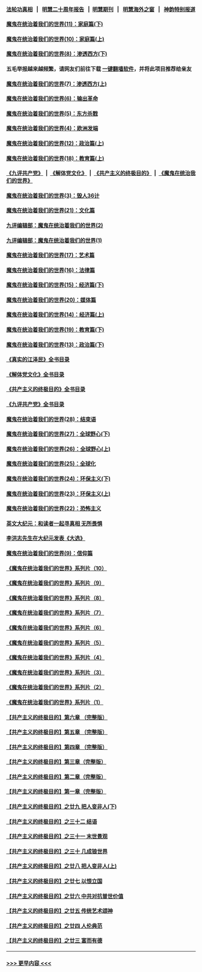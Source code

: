 #### [法轮功真相](https://github.com/gfw-breaker/truth/blob/master/README.md?t=0) &nbsp;&nbsp;|&nbsp;&nbsp; [明慧二十周年报告](https://github.com/gfw-breaker/mh-reports/blob/master/README.md?t=0) &nbsp;&nbsp;|&nbsp;&nbsp;[明慧期刊](https://github.com/gfw-breaker/mh-qikan) &nbsp;&nbsp;|&nbsp;&nbsp; [明慧海外之窗](https://github.com/gfw-breaker/mh-news/blob/master/README.md?t=0) &nbsp;&nbsp;|&nbsp;&nbsp; [神韵特别报道](https://github.com/gfw-breaker/mh-news/blob/master/shenyun.md?t=0)
#### [魔鬼在统治着我们的世界(11)：家庭篇(下)](../pages/nsc422/n10440961.md?t=12062250) 
#### [魔鬼在统治着我们的世界(10)：家庭篇(上)](../pages/nsc422/n10435448.md?t=12062250) 
#### [魔鬼在统治着我们的世界(8)：渗透西方(下)](../pages/nsc422/n10429603.md?t=12062250) 
#### 五毛举报越来越频繁，请网友们前往下载 [一键翻墙软件](https://github.com/gfw-breaker/ssr-accounts)，并将此项目推荐给亲友
#### [魔鬼在统治着我们的世界(7)：渗透西方(上)](../pages/nsc422/n10426013.md?t=12062250) 
#### [魔鬼在统治着我们的世界(6)：输出革命](../pages/nsc422/n10421536.md?t=12062250) 
#### [魔鬼在统治着我们的世界(5)：东方杀戮](../pages/nsc422/n10417707.md?t=12062250) 
#### [魔鬼在统治着我们的世界(4)：欧洲发端](../pages/nsc422/n10414890.md?t=12062250) 
#### [魔鬼在统治着我们的世界(12)：政治篇(上)](../pages/nsc422/n10444576.md?t=12062250) 
#### [魔鬼在统治着我们的世界(18)：教育篇(上)](../pages/nsc422/n10526970.md?t=12062250) 
#### [《九评共产党》](https://github.com/begood0513/9ping.md/blob/master/README.md) &nbsp;|&nbsp; [《解体党文化》](../../../../jtdwh.md/blob/master/README.md)  &nbsp;|&nbsp; [《共产主义的终极目的》](../../../../gczydzjmd.md/blob/master/README.md) &nbsp;|&nbsp; [《魔鬼在统治我们的世界》](../../../../mgztzwmdsj.md/blob/master/README.md) 
#### [魔鬼在统治着我们的世界(3)：毁人36计](../pages/nsc422/n10411583.md?t=12062250) 
#### [魔鬼在统治着我们的世界(21)：文化篇](../pages/nsc422/n10597706.md?t=12062250) 
#### [九评编辑部：魔鬼在统治着我们的世界(2)](../pages/nsc422/n10410036.md?t=12062250) 
#### [九评编辑部：魔鬼在统治着我们的世界(1)](../pages/nsc422/n10406825.md?t=12062250) 
#### [魔鬼在统治着我们的世界(17)：艺术篇](../pages/nsc422/n10499093.md?t=12062250) 
#### [魔鬼在统治着我们的世界(16)：法律篇](../pages/nsc422/n10485969.md?t=12062250) 
#### [魔鬼在统治着我们的世界(15)：经济篇(下)](../pages/nsc422/n10469975.md?t=12062250) 
#### [魔鬼在统治着我们的世界(20)：媒体篇](../pages/nsc422/n10586579.md?t=12062250) 
#### [魔鬼在统治着我们的世界(14)：经济篇(上)](../pages/nsc422/n10457370.md?t=12062250) 
#### [魔鬼在统治着我们的世界(19)：教育篇(下)](../pages/nsc422/n10564808.md?t=12062250) 
#### [魔鬼在统治着我们的世界(13)：政治篇(下)](../pages/nsc422/n10448270.md?t=12062250) 
#### [《真实的江泽民》全书目录](../pages/nsc422/n13721399.md?t=12062250) 
#### [《解体党文化》全书目录](../pages/nsc422/n13721157.md?t=12062250) 
#### [《共产主义的终极目的》全书目录](../pages/nsc422/n13721048.md?t=12062250) 
#### [《九评共产党》全书目录](../pages/nsc422/n13708085.md?t=12062250) 
#### [魔鬼在统治着我们的世界(28)：结束语](../pages/nsc422/n10936246.md?t=12062250) 
#### [魔鬼在统治着我们的世界(27)：全球野心(下)](../pages/nsc422/n10928319.md?t=12062250) 
#### [魔鬼在统治着我们的世界(26)：全球野心(上)](../pages/nsc422/n10900318.md?t=12062250) 
#### [魔鬼在统治着我们的世界(25)：全球化](../pages/nsc422/n10788205.md?t=12062250) 
#### [魔鬼在统治着我们的世界(24)：环保主义(下)](../pages/nsc422/n10695307.md?t=12062250) 
#### [魔鬼在统治着我们的世界(23)：环保主义(上)](../pages/nsc422/n10688613.md?t=12062250) 
#### [魔鬼在统治着我们的世界(22)：恐怖主义](../pages/nsc422/n10614727.md?t=12062250) 
#### [英文大纪元：和读者一起寻真相 无所畏惧](../pages/nsc422/n12542027.md?t=12062250) 
#### [李洪志先生在大纪元发表《大选》](../pages/nsc422/n12534746.md?t=12062250) 
#### [魔鬼在统治着我们的世界(9)：信仰篇](../pages/nsc422/n10432159.md?t=12062250) 
#### [《魔鬼在统治着我们的世界》系列片（10）](../pages/nsc422/n12292670.md?t=12062250) 
#### [《魔鬼在统治着我们的世界》系列片（9）](../pages/nsc422/n12290859.md?t=12062250) 
#### [《魔鬼在统治着我们的世界》系列片（8）](../pages/nsc422/n12287445.md?t=12062250) 
#### [《魔鬼在统治着我们的世界》系列片（7）](../pages/nsc422/n12283425.md?t=12062250) 
#### [《魔鬼在统治着我们的世界》系列片（6）](../pages/nsc422/n12282314.md?t=12062250) 
#### [《魔鬼在统治着我们的世界》系列片（5）](../pages/nsc422/n12281419.md?t=12062250) 
#### [《魔鬼在统治着我们的世界》系列片（4）](../pages/nsc422/n12274024.md?t=12062250) 
#### [《魔鬼在统治着我们的世界》系列片（3）](../pages/nsc422/n12271322.md?t=12062250) 
#### [《魔鬼在统治着我们的世界》系列片（2）](../pages/nsc422/n12269049.md?t=12062250) 
#### [《魔鬼在统治着我们的世界》系列片（1）](../pages/nsc422/n12267575.md?t=12062250) 
#### [【共产主义的终极目的】第六章 （完整版）](../pages/nsc422/n11428913.md?t=12062250) 
#### [【共产主义的终极目的】第五章 （完整版）](../pages/nsc422/n11428912.md?t=12062250) 
#### [【共产主义的终极目的】第四章 （完整版）](../pages/nsc422/n11428907.md?t=12062250) 
#### [【共产主义的终极目的】第三章（完整版）](../pages/nsc422/n11428848.md?t=12062250) 
#### [【共产主义的终极目的】第二章（完整版）](../pages/nsc422/n11428831.md?t=12062250) 
#### [【共产主义的终极目的】第一章（完整版）](../pages/nsc422/n11417651.md?t=12062250) 
#### [【共产主义的终极目的】之廿九 把人变非人(下)](../pages/nsc422/n11344140.md?t=12062250) 
#### [【共产主义的终极目的】之三十二 结语](../pages/nsc422/n11360535.md?t=12062250) 
#### [【共产主义的终极目的】之三十一 末世景观](../pages/nsc422/n11351129.md?t=12062250) 
#### [【共产主义的终极目的】之三十 几成狼世界](../pages/nsc422/n11348280.md?t=12062250) 
#### [【共产主义的终极目的】之廿八 把人变非人(上)](../pages/nsc422/n11340492.md?t=12062250) 
#### [【共产主义的终极目的】之廿七 以恨立国](../pages/nsc422/n11336944.md?t=12062250) 
#### [【共产主义的终极目的】之廿六 中共对抗普世价值](../pages/nsc422/n11324785.md?t=12062250) 
#### [【共产主义的终极目的】之廿五 传统艺术颂神](../pages/nsc422/n11296396.md?t=12062250) 
#### [【共产主义的终极目的】之廿四 人伦典范](../pages/nsc422/n11296397.md?t=12062250) 
#### [【共产主义的终极目的】之廿三 富而有德](../pages/nsc422/n11283598.md?t=12062250) 

----
#### [ >>> 更早内容 <<< ](../indexes/nsc422-earlier.md)

